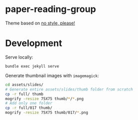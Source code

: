 # paper-reading-group

Theme based on [no style, please!](https://github.com/riggraz/no-style-please/tree/0a8ef94aac31a70d306d7463248386f0d9314a1a)

# Development

Serve locally:
```
bundle exec jekyll serve
```

Generate thumbnail images with `imagemagick`:
```bash
cd assets/slides/
# Generate entire assets/slides/thumb folder from scratch
cp -r full/ thumb
mogrify -resize 75X75 thumb/*/*.png
# Add only one folder
cp -r full/017 thumb/
mogrify -resize 75X75 thumb/017/*.png
```